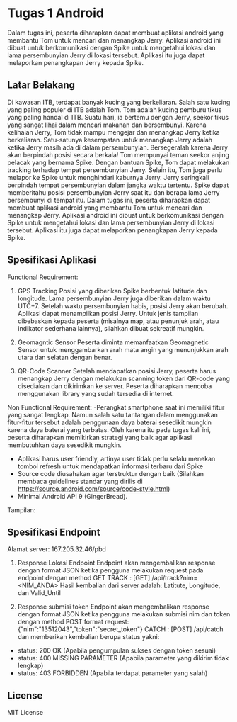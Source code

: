 # Tugas 1 Android

Dalam tugas ini, peserta diharapkan dapat membuat aplikasi android yang membantu Tom untuk mencari dan menangkap Jerry. Aplikasi android ini dibuat untuk berkomunikasi dengan Spike untuk mengetahui lokasi dan lama persembunyian Jerry di lokasi tersebut. Aplikasi itu juga dapat melaporkan penangkapan Jerry kepada Spike.

## Latar Belakang
Di kawasan ITB, terdapat banyak kucing yang berkeliaran. Salah satu kucing yang paling
populer di ITB adalah Tom. Tom adalah kucing pemburu tikus yang paling handal di ITB. Suatu
hari, ia bertemu dengan Jerry, seekor tikus yang sangat lihai dalam mencari makanan dan
bersembunyi. Karena kelihaian Jerry, Tom tidak mampu mengejar dan menangkap Jerry ketika
berkeliaran. Satu-satunya kesempatan untuk menangkap Jerry adalah ketika Jerry masih ada di
dalam persembunyian. Bersegeralah karena Jerry akan berpindah posisi secara berkala!
Tom mempunyai teman seekor anjing pelacak yang bernama Spike. Dengan bantuan Spike,
Tom dapat melakukan tracking terhadap tempat persembunyian Jerry. Selain itu, Tom juga
perlu melapor ke Spike untuk menghindari kaburnya Jerry. Jerry seringkali berpindah tempat
persembunyian dalam jangka waktu tertentu. Spike dapat memberitahu posisi persembunyian
Jerry saat itu dan berapa lama Jerry bersembunyi di tempat itu.
Dalam tugas ini, peserta diharapkan dapat membuat aplikasi android yang membantu Tom
untuk mencari dan menangkap Jerry. Aplikasi android ini dibuat untuk berkomunikasi dengan
Spike untuk mengetahui lokasi dan lama persembunyian Jerry di lokasi tersebut. Aplikasi itu
juga dapat melaporkan penangkapan Jerry kepada Spike.

## Spesifikasi Aplikasi
Functional Requirement:
1. GPS Tracking
Posisi yang diberikan Spike berbentuk latitude dan longitude. Lama persembunyian Jerry juga
diberikan dalam waktu UTC+7. Setelah waktu persembunyian habis, posisi Jerry akan berubah.
Aplikasi dapat menampilkan posisi Jerry. Untuk jenis tampilan dibebaskan kepada peserta
(misalnya map, atau penunjuk arah, atau indikator sederhana lainnya), silahkan dibuat sekreatif mungkin.

2. Geomagntic Sensor
Peserta diminta memanfaatkan Geomagnetic Sensor untuk menggambarkan arah mata angin
yang menunjukkan arah utara dan selatan dengan benar.

3. QR-Code Scanner
Setelah mendapatkan posisi Jerry, peserta harus menangkap Jerry dengan melakukan
scanning token dari QR-code yang disediakan dan dikirimkan ke server. Peserta diharapkan
mencoba menggunakan library yang sudah tersedia di internet.

Non Functional Requirement:
-Perangkat smartphone saat ini memiliki fitur yang sangat lengkap. Namun salah satu
tantangan dalam menggunakan fitur-fitur tersebut adalah penggunaan daya baterai
sesedikit mungkin karena daya baterai yang terbatas. Oleh karena itu pada tugas kali
ini, peserta diharapkan memikirkan strategi yang baik agar aplikasi membutuhkan daya
sesedikit mungkin.
- Aplikasi harus user friendly, artinya user tidak perlu selalu menekan tombol refresh
untuk mendapatkan informasi terbaru dari Spike
- Source code diusahakan agar terstruktur dengan baik (Silahkan membaca guidelines
standar yang dirilis di https://source.android.com/source/code-style.html)
- Minimal Android API 9 (GingerBread).

Tampilan:

## Spesifikasi Endpoint
Alamat server: 167.205.32.46/pbd
1. Response Lokasi Endpoint
Endpoint akan mengembalikan response dengan format JSON ketika pengguna melakukan request pada endpoint dengan method GET
TRACK : [GET] /api/track?nim=<NIM_ANDA>
Hasil kembalian dari server adalah:
Latitute, Longitude, dan Valid_Until

2. Response submisi token
Endpoint akan mengembalikan response dengan format JSON ketika pengguna melakukan submisi nim dan token dengan method POST
format request: {"nim":"13512043","token":"secret_token"}
CATCH : [POST] /api/catch
dan memberikan kembalian berupa status yakni:
- status: 200 OK (Apabila pengumpulan sukses dengan token sesuai)
- status: 400 MISSING PARAMETER (Apabila parameter yang dikirim tidak lengkap)
- status: 403 FORBIDDEN (Apabila terdapat parameter yang salah)


## License

MIT License